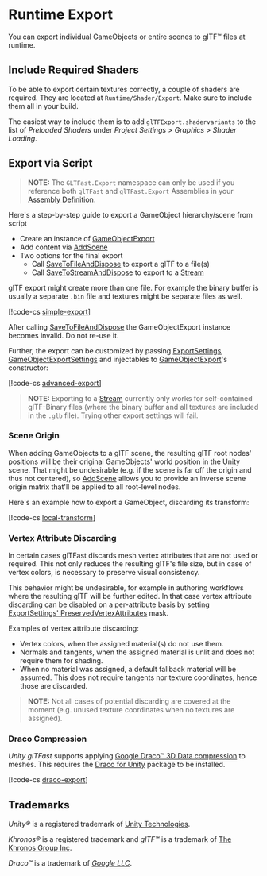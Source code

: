 # Runtime Export

You can export individual GameObjects or entire scenes to glTF&trade; files at runtime.

## Include Required Shaders

To be able to export certain textures correctly, a couple of shaders are required. They are located at `Runtime/Shader/Export`. Make sure to include them all in your build.

The easiest way to include them is to add `glTFExport.shadervariants` to the list of *Preloaded Shaders* under *Project Settings* > *Graphics* > *Shader Loading*.

## Export via Script

> **NOTE:** The `GLTFast.Export` namespace can only be used if you reference both `glTFast` and `glTFast.Export` Assemblies in your [Assembly Definition][asmdef].

Here's a step-by-step guide to export a GameObject hierarchy/scene from script

- Create an instance of [GameObjectExport](xref:GLTFast.Export.GameObjectExport)
- Add content via [AddScene](xref:GLTFast.Export.GameObjectExport.AddScene*)
- Two options for the final export
  - Call [SaveToFileAndDispose](xref:GLTFast.Export.GameObjectExport.SaveToFileAndDispose*) to export a glTF to a file(s)
  - Call [SaveToStreamAndDispose](xref:GLTFast.Export.GameObjectExport.SaveToStreamAndDispose*) to export to a [Stream][Stream]

glTF export might create more than one file. For example the binary buffer is usually a separate `.bin` file and textures might be separate files as well.

[!code-cs [simple-export](../Samples/Documentation/Manual/SimpleExport.cs#SimpleExport)]

After calling [SaveToFileAndDispose](xref:GLTFast.Export.GameObjectExport.SaveToFileAndDispose*) the GameObjectExport instance becomes invalid. Do not re-use it.

Further, the export can be customized by passing [ExportSettings](xref:GLTFast.Export.ExportSettings), [GameObjectExportSettings](xref:GLTFast.Export.GameObjectExportSettings) and injectables to [GameObjectExport](xref:GLTFast.Export.GameObjectExport)'s constructor:

[!code-cs [advanced-export](../Samples/Documentation/Manual/ExportSamples.cs#AdvancedExport)]

> **NOTE:** Exporting to a [Stream][Stream] currently only works for self-contained glTF-Binary files (where the binary buffer and all textures are included in the `.glb` file). Trying other export settings will fail.

### Scene Origin

When adding GameObjects to a glTF scene, the resulting glTF root nodes' positions will be their original GameObjects' world position in the Unity scene. That might be undesirable (e.g. if the scene is far off the origin and thus not centered), so [AddScene](xref:GLTFast.Export.GameObjectExport.AddScene(ICollection{UnityEngine.GameObject},Unity.Mathematics.float4x4,System.String)) allows you to provide an inverse scene origin matrix that'll be applied to all root-level nodes.

Here's an example how to export a GameObject, discarding its transform:

[!code-cs [local-transform](../Samples/Documentation/Manual/ExportSamples.cs#LocalTransform)]

### Vertex Attribute Discarding

In certain cases glTFast discards mesh vertex attributes that are not used or required. This not only reduces the resulting glTF's file size, but in case of vertex colors, is necessary to preserve visual consistency.

This behavior might be undesirable, for example in authoring workflows where the resulting glTF will be further edited. In that case vertex attribute discarding can be disabled on a per-attribute basis by setting [ExportSettings' PreservedVertexAttributes](xref:GLTFast.Export.ExportSettings.PreservedVertexAttributes) mask.

Examples of vertex attribute discarding:

- Vertex colors, when the assigned material(s) do not use them.
- Normals and tangents, when the assigned material is unlit and does not require them for shading.
- When no material was assigned, a default fallback material will be assumed. This does not require tangents nor texture coordinates, hence those are discarded.

> **NOTE:** Not all cases of potential discarding are covered at the moment (e.g. unused texture coordinates when no textures are assigned).

### Draco Compression

*Unity glTFast* supports applying [Google Draco&trade; 3D Data compression][Draco] to meshes. This requires the [Draco for Unity][DracoForUnity] package to be installed.

[!code-cs [draco-export](../Samples/Documentation/Manual/ExportSamples.cs#ExportSettingsDraco)]

## Trademarks

*Unity&reg;* is a registered trademark of [Unity Technologies][unity].

*Khronos&reg;* is a registered trademark and *glTF&trade;* is a trademark of [The Khronos Group Inc][khronos].

*Draco&trade;* is a trademark of [*Google LLC*][GoogleLLC].

[asmdef]: https://docs.unity3d.com/Manual/ScriptCompilationAssemblyDefinitionFiles.html
[Draco]: https://google.github.io/draco/
[DracoForUnity]: https://docs.unity3d.com/Packages/com.unity.cloud.draco@latest
[GoogleLLC]: https://about.google/
[khronos]: https://www.khronos.org
[unity]: https://unity.com
[Stream]: https://learn.microsoft.com/en-us/dotnet/api/system.io.stream
